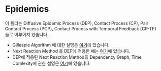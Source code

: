 # Epidemics
이 폴더는 Diffusive Epidemic Process (DEP), Contact Process (CP), Pair Contact Process (PCP), Contact Process with Temporal Feedback (CP-TF) 들로 이루어져 있습니다.

- Gillespie Algorithm 에 대한 설명은 [여기](./Gillespie.md)에 있습니다. 
- Next Reaction Method 를 DEP에 적용한 예는 [여기](./DEP/1d/)에 있습니다.
- DEP에 적용된 Next Reaction Method의 Dependency Graph, Time Comlexity에 관한 설명은 [여기](./DEP/1d/NextReactionMethod.md)에 있습니다.
